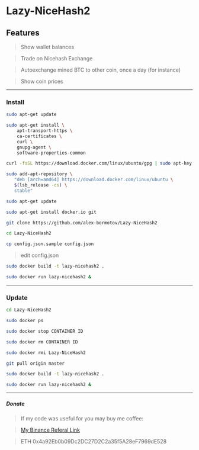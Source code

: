# Lazy-NiceHash2

## Features

> Show wallet balances

> Trade on Nicehash Exchange

> Autoexchange mined BTC to other coin, once a day (for instance)

> Show coin prices

---

### Install

```bash
sudo apt-get update
```

```bash
sudo apt-get install \
    apt-transport-https \
    ca-certificates \
    curl \
    gnupg-agent \
    software-properties-common
```

```bash
curl -fsSL https://download.docker.com/linux/ubuntu/gpg | sudo apt-key add -
```

```bash
sudo add-apt-repository \
   "deb [arch=amd64] https://download.docker.com/linux/ubuntu \
   $(lsb_release -cs) \
   stable"
```

```bash
sudo apt-get update
```

```bash
sudo apt-get install docker.io git
```

```bash
git clone https://github.com/alex-bormotov/Lazy-NiceHash2
```

```bash
cd Lazy-NiceHash2
```

```bash
cp config.json.sample config.json
```

> edit config.json

```bash
sudo docker build -t lazy-nicehash2 .
```

```bash
sudo docker run lazy-nicehash2 &
```
---

### Update

```bash
cd Lazy-NiceHash2
```

```bash
sudo docker ps
```

```bash
sudo docker stop CONTAINER ID
```

```bash
sudo docker rm CONTAINER ID
```

```bash
sudo docker rmi Lazy-NiceHash2
```

```bash
git pull origin master
```

```bash
sudo docker build -t lazy-nicehash2 .
```

```bash
sudo docker run lazy-nicehash2 &
```

---

##### Donate

> If my code was useful for you may buy me coffee:

> [My Binance Referal Link](https://www.binance.com/en/register?ref=35560900)

> ETH 0x4a92Eb0b09Dc2DC27D2C2a35f5A28eF7969dE528
